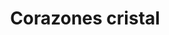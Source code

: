 ---
title: Corazones cristal
date: 
draft: false

# descripcion
description : Conjunto de aros y dije de plata con cristal

materials: Plata 925

color: Plateado y cristal 

dimensions: 1cm (dije) - 1cm (aros)

code: 06-18-0372

type: "Conjuntos"

categories: [destacados]

# Images
# first image will be shown in the product page
images:
  # - image: "images/path_to_image"
  # La ubicacion de las imagenes es imagenes/Conjuntos/Conjuntos.Aros y Dije/06-18-0372-corazones-cristal
  - image: "./images/conjuntos/aros_y_dije/06-18-0372-corazones-cristal_a.JPG"
  - image: "./images/conjuntos/aros_y_dije/06-18-0372-corazones-cristal_b.JPG"
---